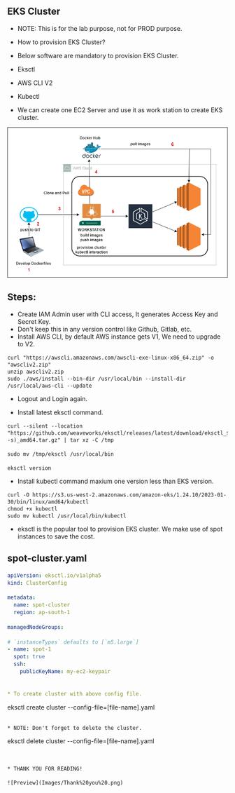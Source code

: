 EKS Cluster
------------

* NOTE: This is for the lab purpose, not for PROD purpose.

* How to provision EKS Cluster?
* Below software are mandatory to provision EKS Cluster.

* Eksctl
* AWS CLI V2
* Kubectl
* We can create one EC2 Server and use it as work station to create EKS cluster.

![Preview](Images/k8s1.png)

Steps:
------

* Create IAM Admin user with CLI access, It generates Access Key and Secret Key. 
* Don't keep this in any version control like Github, Gitlab, etc.
* Install AWS CLI, by default AWS instance gets V1, We need to upgrade to V2.

```
curl "https://awscli.amazonaws.com/awscli-exe-linux-x86_64.zip" -o "awscliv2.zip"
unzip awscliv2.zip
sudo ./aws/install --bin-dir /usr/local/bin --install-dir /usr/local/aws-cli --update
```

* Logout and Login again.

* Install latest eksctl command.

```
curl --silent --location "https://github.com/weaveworks/eksctl/releases/latest/download/eksctl_$(uname -s)_amd64.tar.gz" | tar xz -C /tmp

sudo mv /tmp/eksctl /usr/local/bin

eksctl version
```

* Install kubectl command maxium one version less than EKS version.

```
curl -O https://s3.us-west-2.amazonaws.com/amazon-eks/1.24.10/2023-01-30/bin/linux/amd64/kubectl
chmod +x kubectl
sudo mv kubectl /usr/local/bin/kubectl
```

* eksctl is the popular tool to provision EKS cluster. We make use of spot instances to save the cost.

spot-cluster.yaml
-----------------
```yaml
apiVersion: eksctl.io/v1alpha5
kind: ClusterConfig

metadata:
  name: spot-cluster
  region: ap-south-1

managedNodeGroups:

# `instanceTypes` defaults to [`m5.large`]
- name: spot-1
  spot: true
  ssh:
    publicKeyName: my-ec2-keypair


* To create cluster with above config file.

```
eksctl create cluster --config-file=[file-name].yaml
```

* NOTE: Don't forget to delete the cluster.

```
eksctl delete cluster --config-file=[file-name].yaml
```


* THANK YOU FOR READING!

![Preview](Images/Thank%20you%20.png)